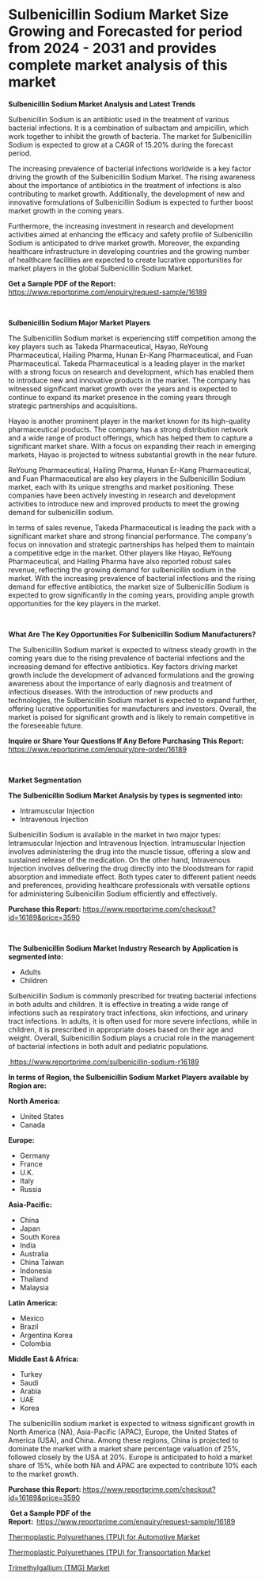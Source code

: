 <p><h1>Sulbenicillin Sodium Market Size Growing and Forecasted for period from 2024 - 2031 and provides complete market analysis of this market</h1></p><p><strong>Sulbenicillin Sodium Market Analysis and Latest Trends</strong></p>
<p><p>Sulbenicillin Sodium is an antibiotic used in the treatment of various bacterial infections. It is a combination of sulbactam and ampicillin, which work together to inhibit the growth of bacteria. The market for Sulbenicillin Sodium is expected to grow at a CAGR of 15.20% during the forecast period.</p><p>The increasing prevalence of bacterial infections worldwide is a key factor driving the growth of the Sulbenicillin Sodium Market. The rising awareness about the importance of antibiotics in the treatment of infections is also contributing to market growth. Additionally, the development of new and innovative formulations of Sulbenicillin Sodium is expected to further boost market growth in the coming years.</p><p>Furthermore, the increasing investment in research and development activities aimed at enhancing the efficacy and safety profile of Sulbenicillin Sodium is anticipated to drive market growth. Moreover, the expanding healthcare infrastructure in developing countries and the growing number of healthcare facilities are expected to create lucrative opportunities for market players in the global Sulbenicillin Sodium Market.</p></p>
<p><strong>Get a Sample PDF of the Report:&nbsp;</strong> <a href="https://www.reportprime.com/enquiry/request-sample/16189">https://www.reportprime.com/enquiry/request-sample/16189</a></p>
<p>&nbsp;</p>
<p><strong>Sulbenicillin Sodium Major Market Players</strong></p>
<p><p>The Sulbenicillin Sodium market is experiencing stiff competition among the key players such as Takeda Pharmaceutical, Hayao, ReYoung Pharmaceutical, Hailing Pharma, Hunan Er-Kang Pharmaceutical, and Fuan Pharmaceutical. Takeda Pharmaceutical is a leading player in the market with a strong focus on research and development, which has enabled them to introduce new and innovative products in the market. The company has witnessed significant market growth over the years and is expected to continue to expand its market presence in the coming years through strategic partnerships and acquisitions.</p><p>Hayao is another prominent player in the market known for its high-quality pharmaceutical products. The company has a strong distribution network and a wide range of product offerings, which has helped them to capture a significant market share. With a focus on expanding their reach in emerging markets, Hayao is projected to witness substantial growth in the near future.</p><p>ReYoung Pharmaceutical, Hailing Pharma, Hunan Er-Kang Pharmaceutical, and Fuan Pharmaceutical are also key players in the Sulbenicillin Sodium market, each with its unique strengths and market positioning. These companies have been actively investing in research and development activities to introduce new and improved products to meet the growing demand for sulbenicillin sodium.</p><p>In terms of sales revenue, Takeda Pharmaceutical is leading the pack with a significant market share and strong financial performance. The company's focus on innovation and strategic partnerships has helped them to maintain a competitive edge in the market. Other players like Hayao, ReYoung Pharmaceutical, and Hailing Pharma have also reported robust sales revenue, reflecting the growing demand for sulbenicillin sodium in the market. With the increasing prevalence of bacterial infections and the rising demand for effective antibiotics, the market size of Sulbenicillin Sodium is expected to grow significantly in the coming years, providing ample growth opportunities for the key players in the market.</p></p>
<p>&nbsp;</p>
<p><strong>What Are The Key Opportunities For Sulbenicillin Sodium Manufacturers?</strong></p>
<p><p>The Sulbenicillin Sodium market is expected to witness steady growth in the coming years due to the rising prevalence of bacterial infections and the increasing demand for effective antibiotics. Key factors driving market growth include the development of advanced formulations and the growing awareness about the importance of early diagnosis and treatment of infectious diseases. With the introduction of new products and technologies, the Sulbenicillin Sodium market is expected to expand further, offering lucrative opportunities for manufacturers and investors. Overall, the market is poised for significant growth and is likely to remain competitive in the foreseeable future.</p></p>
<p><strong>Inquire or Share Your Questions If Any Before Purchasing This Report:</strong> <a href="https://www.reportprime.com/enquiry/pre-order/16189">https://www.reportprime.com/enquiry/pre-order/16189</a></p>
<p>&nbsp;</p>
<p><strong>Market Segmentation</strong></p>
<p><strong>The Sulbenicillin Sodium Market Analysis by types is segmented into:</strong></p>
<p><ul><li>Intramuscular Injection</li><li>Intravenous Injection</li></ul></p>
<p><p>Sulbenicillin Sodium is available in the market in two major types: Intramuscular Injection and Intravenous Injection. Intramuscular Injection involves administering the drug into the muscle tissue, offering a slow and sustained release of the medication. On the other hand, Intravenous Injection involves delivering the drug directly into the bloodstream for rapid absorption and immediate effect. Both types cater to different patient needs and preferences, providing healthcare professionals with versatile options for administering Sulbenicillin Sodium efficiently and effectively.</p></p>
<p><strong>Purchase this Report:&nbsp;</strong><a href="https://www.reportprime.com/checkout?id=16189&price=3590">https://www.reportprime.com/checkout?id=16189&price=3590</a></p>
<p>&nbsp;</p>
<p><strong>The Sulbenicillin Sodium Market Industry Research by Application is segmented into:</strong></p>
<p><ul><li>Adults</li><li>Children</li></ul></p>
<p><p>Sulbenicillin Sodium is commonly prescribed for treating bacterial infections in both adults and children. It is effective in treating a wide range of infections such as respiratory tract infections, skin infections, and urinary tract infections. In adults, it is often used for more severe infections, while in children, it is prescribed in appropriate doses based on their age and weight. Overall, Sulbenicillin Sodium plays a crucial role in the management of bacterial infections in both adult and pediatric populations.</p></p>
<p><a href="https://www.reportprime.com/sulbenicillin-sodium-r16189">&nbsp;https://www.reportprime.com/sulbenicillin-sodium-r16189</a></p>
<p><strong>In terms of Region, the Sulbenicillin Sodium Market Players available by Region are:</strong></p>
<p>
    <p> <strong> North America: </strong>
        <ul>
            <li>United States</li>
            <li>Canada</li>
        </ul>
        </p> 
    <p> <strong> Europe: </strong>
        <ul>
            <li>Germany</li>
            <li>France</li>
            <li>U.K.</li>
            <li>Italy</li>
            <li>Russia</li>
        </ul>
        </p> 
    <p> <strong> Asia-Pacific: </strong>
        <ul>
            <li>China</li>
            <li>Japan</li>
            <li>South Korea</li>
            <li>India</li>
            <li>Australia</li>
            <li>China Taiwan</li>
            <li>Indonesia</li>
            <li>Thailand</li>
            <li>Malaysia</li>
        </ul>
        </p> 
    <p> <strong> Latin America: </strong>
        <ul>
            <li>Mexico</li>
            <li>Brazil</li>
            <li>Argentina Korea</li>
            <li>Colombia</li>
        </ul>
        </p> 
    <p> <strong> Middle East & Africa: </strong>
        <ul>
            <li>Turkey</li>
            <li>Saudi</li>
            <li>Arabia</li>
            <li>UAE</li>
            <li>Korea</li>
        </ul>
    </p>
    </p>
<p><p>The sulbenicillin sodium market is expected to witness significant growth in North America (NA), Asia-Pacific (APAC), Europe, the United States of America (USA), and China. Among these regions, China is projected to dominate the market with a market share percentage valuation of 25%, followed closely by the USA at 20%. Europe is anticipated to hold a market share of 15%, while both NA and APAC are expected to contribute 10% each to the market growth.</p></p>
<p><strong>Purchase this Report: </strong><a href="https://www.reportprime.com/checkout?id=16189&price=3590">https://www.reportprime.com/checkout?id=16189&price=3590</a></p>
<p>&nbsp;<strong>Get a Sample PDF of the Report:&nbsp;&nbsp;</strong><a href="https://www.reportprime.com/enquiry/request-sample/16189">https://www.reportprime.com/enquiry/request-sample/16189</a></p>
<p><strong></strong></p>
<p><p><a href="https://www.linkedin.com/pulse/thermoplastic-polyurethanes-tpu-automotive-market-goal-estimating-vgdac?trackingId=kHnSyQQR7w6WZ2OWTE98Wg%3D%3D">Thermoplastic Polyurethanes (TPU) for Automotive Market</a></p><p><a href="https://www.linkedin.com/pulse/thermoplastic-polyurethanes-tpu-transportation-market-pdnoc?trackingId=mhQBasYOLrU8MsJAzxBr7w%3D%3D">Thermoplastic Polyurethanes (TPU) for Transportation Market</a></p><p><a href="https://www.linkedin.com/pulse/trimethylgallium-tmg-market-analysis-examines-its-scope-aicmc?trackingId=pPkvniQhpMb07MxY8z7cDA%3D%3D">Trimethylgallium (TMG) Market</a></p></p>